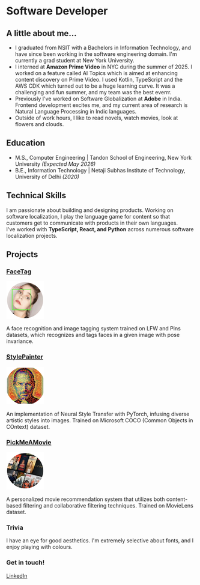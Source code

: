 # Software Developer

## A little about me...
- I graduated from NSIT with a Bachelors in Information Technology, and have since been working in the software engineering domain. I'm currently a grad student at New York University.
- I interned at **Amazon Prime Video** in NYC during the summer of 2025. I worked on a feature called AI Topics which is aimed at enhancing content discovery on Prime Video. I used Kotlin, TypeScript and the AWS CDK which turned out to be a huge learning curve. It was a challenging and fun summer, and my team was the best everrr.
- Previously I've worked on Software Globalization at **Adobe** in India. Frontend development excites me, and my current area of research is Natural Language Processing in Indic languages.
- Outside of work hours, I like to read novels, watch movies, look at flowers and clouds.

## Education
- M.S., Computer Engineering | Tandon School of Engineering, New York University _(Expected May 2026)_
- B.E., Information Technology | Netaji Subhas Institute of Technology, University of Delhi _(2020)_

## Technical Skills
I am passionate about building and designing products. Working on software localization, I play the language game for content so that customers get to communicate with products in their own languages.<br>
I've worked with **TypeScript, React, and Python** across numerous software localization projects.

## Projects
### [FaceTag](https://github.com/mahi397/FaceTag)
![Facetag](/assets/img/face3.png)

A face recognition and image tagging system trained on LFW and Pins datasets, which recognizes and tags faces in a given image with pose invariance.

### [StylePainter](https://github.com/mahi397/StylePainter)
![Nst](/assets/img/style3.png)

An implementation of Neural Style Transfer with PyTorch, infusing diverse artistic styles into images. Trained on Microsoft COCO (Common Objects in COntext) dataset.

### [PickMeAMovie](https://github.com/mahi397/PickMeAMovie)
![Movie](/assets/img/mov3.png)

A personalized movie recommendation system that utilizes both content-based filtering and collaborative filtering techniques. Trained on MovieLens dataset.

### Trivia
I have an eye for good aesthetics. I'm extremely selective about fonts, and I enjoy playing with colours.

### Get in touch!
[LinkedIn](https://www.linkedin.com/in/mahimasachdeva/) &nbsp;
